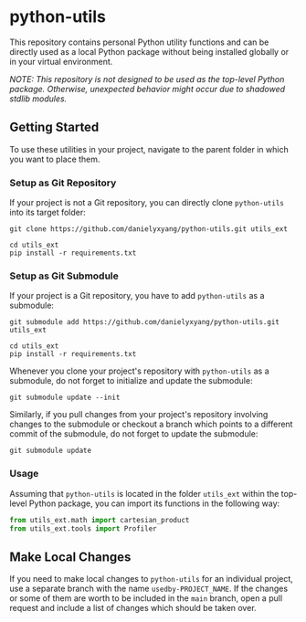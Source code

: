 # python-utils

This repository contains personal Python utility functions and can be directly used as a local Python package without being installed globally or in your virtual environment.

*NOTE: This repository is not designed to be used as the top-level Python package. Otherwise, unexpected behavior might occur due to shadowed stdlib modules.*


## Getting Started

To use these utilities in your project, navigate to the parent folder in which you want to place them.

### Setup as Git Repository
If your project is not a Git repository, you can directly clone `python-utils` into its target folder:
```
git clone https://github.com/danielyxyang/python-utils.git utils_ext

cd utils_ext
pip install -r requirements.txt
```

### Setup as Git Submodule
If your project is a Git repository, you have to add `python-utils` as a submodule:
```
git submodule add https://github.com/danielyxyang/python-utils.git utils_ext

cd utils_ext
pip install -r requirements.txt
```
Whenever you clone your project's repository with `python-utils` as a submodule, do not forget to initialize and update the submodule:
```
git submodule update --init
```
Similarly, if you pull changes from your project's repository involving changes to the submodule or checkout a branch which points to a different commit of the submodule, do not forget to update the submodule:
```
git submodule update
```

### Usage
Assuming that `python-utils` is located in the folder `utils_ext` within the top-level Python package, you can import its functions in the following way:
```python
from utils_ext.math import cartesian_product
from utils_ext.tools import Profiler
```

## Make Local Changes

If you need to make local changes to `python-utils` for an individual project, use a separate branch with the name `usedby-PROJECT_NAME`. If the changes or some of them are worth to be included in the `main` branch, open a pull request and include a list of changes which should be taken over.
